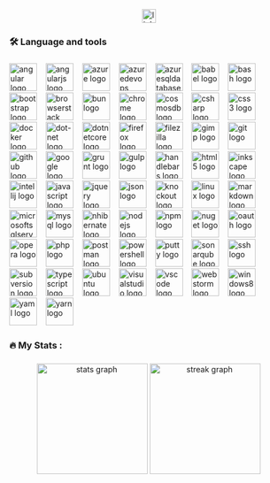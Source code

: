 <br clear="both">

###

<div align="center">
  <a href="https://www.linkedin.com/in/tomaszjurkiewicz" target="_blank">
    <img src="https://img.shields.io/static/v1?message=LinkedIn&logo=linkedin&label=&color=0077B5&logoColor=white&labelColor=&style=for-the-badge" height="25" alt="linkedin logo"  />
  </a>
</div>

###

<h3 align="left">🛠 Language and tools</h3>

###

<div align="left">
  <img src="https://cdn.jsdelivr.net/gh/devicons/devicon/icons/angular/angular-original.svg" height="50" alt="angular logo"  />
  <img width="8" />
  <img src="https://cdn.jsdelivr.net/gh/devicons/devicon/icons/angularjs/angularjs-original.svg" height="50" alt="angularjs logo"  />
  <img width="8" />
  <img src="https://cdn.jsdelivr.net/gh/devicons/devicon/icons/azure/azure-original.svg" height="50" alt="azure logo"  />
  <img width="8" />
  <img src="https://cdn.jsdelivr.net/gh/devicons/devicon/icons/azuredevops/azuredevops-original.svg" height="50" alt="azuredevops logo"  />
  <img width="8" />
  <img src="https://cdn.jsdelivr.net/gh/devicons/devicon/icons/azuresqldatabase/azuresqldatabase-original.svg" height="50" alt="azuresqldatabase logo"  />
  <img width="8" />
  <img src="https://cdn.jsdelivr.net/gh/devicons/devicon/icons/babel/babel-original.svg" height="50" alt="babel logo"  />
  <img width="8" />
  <img src="https://cdn.jsdelivr.net/gh/devicons/devicon/icons/bash/bash-original.svg" height="50" alt="bash logo"  />
  <img width="8" />
  <img src="https://cdn.jsdelivr.net/gh/devicons/devicon/icons/bootstrap/bootstrap-original.svg" height="50" alt="bootstrap logo"  />
  <img width="8" />
  <img src="https://cdn.jsdelivr.net/gh/devicons/devicon/icons/browserstack/browserstack-original.svg" height="50" alt="browserstack logo"  />
  <img width="8" />
  <img src="https://cdn.jsdelivr.net/gh/devicons/devicon/icons/bun/bun-original.svg" height="50" alt="bun logo"  />
  <img width="8" />
  <img src="https://cdn.jsdelivr.net/gh/devicons/devicon/icons/chrome/chrome-original.svg" height="50" alt="chrome logo"  />
  <img width="8" />
  <img src="https://cdn.jsdelivr.net/gh/devicons/devicon/icons/cosmosdb/cosmosdb-original.svg" height="50" alt="cosmosdb logo"  />
  <img width="8" />
  <img src="https://cdn.jsdelivr.net/gh/devicons/devicon/icons/csharp/csharp-original.svg" height="50" alt="csharp logo"  />
  <img width="8" />
  <img src="https://cdn.jsdelivr.net/gh/devicons/devicon/icons/css3/css3-original.svg" height="50" alt="css3 logo"  />
  <img width="8" />
  <img src="https://cdn.jsdelivr.net/gh/devicons/devicon/icons/docker/docker-original.svg" height="50" alt="docker logo"  />
  <img width="8" />
  <img src="https://cdn.jsdelivr.net/gh/devicons/devicon/icons/dot-net/dot-net-original.svg" height="50" alt="dot-net logo"  />
  <img width="8" />
  <img src="https://cdn.jsdelivr.net/gh/devicons/devicon/icons/dotnetcore/dotnetcore-original.svg" height="50" alt="dotnetcore logo"  />
  <img width="8" />
  <img src="https://cdn.jsdelivr.net/gh/devicons/devicon/icons/firefox/firefox-original.svg" height="50" alt="firefox logo"  />
  <img width="8" />
  <img src="https://cdn.jsdelivr.net/gh/devicons/devicon/icons/filezilla/filezilla-plain.svg" height="50" alt="filezilla logo"  />
  <img width="8" />
  <img src="https://cdn.jsdelivr.net/gh/devicons/devicon/icons/gimp/gimp-original.svg" height="50" alt="gimp logo"  />
  <img width="8" />
  <img src="https://cdn.jsdelivr.net/gh/devicons/devicon/icons/git/git-original.svg" height="50" alt="git logo"  />
  <img width="8" />
  <img src="https://cdn.jsdelivr.net/gh/devicons/devicon/icons/github/github-original.svg" height="50" alt="github logo"  />
  <img width="8" />
  <img src="https://cdn.jsdelivr.net/gh/devicons/devicon/icons/google/google-original.svg" height="50" alt="google logo"  />
  <img width="8" />
  <img src="https://cdn.jsdelivr.net/gh/devicons/devicon/icons/grunt/grunt-original.svg" height="50" alt="grunt logo"  />
  <img width="8" />
  <img src="https://cdn.jsdelivr.net/gh/devicons/devicon/icons/gulp/gulp-plain.svg" height="50" alt="gulp logo"  />
  <img width="8" />
  <img src="https://cdn.jsdelivr.net/gh/devicons/devicon/icons/handlebars/handlebars-original.svg" height="50" alt="handlebars logo"  />
  <img width="8" />
  <img src="https://cdn.jsdelivr.net/gh/devicons/devicon/icons/html5/html5-original.svg" height="50" alt="html5 logo"  />
  <img width="8" />
  <img src="https://cdn.jsdelivr.net/gh/devicons/devicon/icons/inkscape/inkscape-original.svg" height="50" alt="inkscape logo"  />
  <img width="8" />
  <img src="https://cdn.jsdelivr.net/gh/devicons/devicon/icons/intellij/intellij-original.svg" height="50" alt="intellij logo"  />
  <img width="8" />
  <img src="https://cdn.jsdelivr.net/gh/devicons/devicon/icons/javascript/javascript-original.svg" height="50" alt="javascript logo"  />
  <img width="8" />
  <img src="https://cdn.jsdelivr.net/gh/devicons/devicon/icons/jquery/jquery-original.svg" height="50" alt="jquery logo"  />
  <img width="8" />
  <img src="https://cdn.jsdelivr.net/gh/devicons/devicon/icons/json/json-original.svg" height="50" alt="json logo"  />
  <img width="8" />
  <img src="https://cdn.jsdelivr.net/gh/devicons/devicon/icons/knockout/knockout-plain-wordmark.svg" height="50" alt="knockout logo"  />
  <img width="8" />
  <img src="https://cdn.jsdelivr.net/gh/devicons/devicon/icons/linux/linux-original.svg" height="50" alt="linux logo"  />
  <img width="8" />
  <img src="https://cdn.jsdelivr.net/gh/devicons/devicon/icons/markdown/markdown-original.svg" height="50" alt="markdown logo"  />
  <img width="8" />
  <img src="https://cdn.jsdelivr.net/gh/devicons/devicon/icons/microsoftsqlserver/microsoftsqlserver-plain.svg" height="50" alt="microsoftsqlserver logo"  />
  <img width="8" />
  <img src="https://cdn.jsdelivr.net/gh/devicons/devicon/icons/mysql/mysql-original.svg" height="50" alt="mysql logo"  />
  <img width="8" />
  <img src="https://cdn.jsdelivr.net/gh/devicons/devicon/icons/nhibernate/nhibernate-original.svg" height="50" alt="nhibernate logo"  />
  <img width="8" />
  <img src="https://cdn.jsdelivr.net/gh/devicons/devicon/icons/nodejs/nodejs-original.svg" height="50" alt="nodejs logo"  />
  <img width="8" />
  <img src="https://cdn.jsdelivr.net/gh/devicons/devicon/icons/npm/npm-original-wordmark.svg" height="50" alt="npm logo"  />
  <img width="8" />
  <img src="https://cdn.jsdelivr.net/gh/devicons/devicon/icons/nuget/nuget-original.svg" height="50" alt="nuget logo"  />
  <img width="8" />
  <img src="https://cdn.jsdelivr.net/gh/devicons/devicon/icons/oauth/oauth-original.svg" height="50" alt="oauth logo"  />
  <img width="8" />
  <img src="https://cdn.jsdelivr.net/gh/devicons/devicon/icons/opera/opera-original.svg" height="50" alt="opera logo"  />
  <img width="8" />
  <img src="https://cdn.jsdelivr.net/gh/devicons/devicon/icons/php/php-original.svg" height="50" alt="php logo"  />
  <img width="8" />
  <img src="https://cdn.jsdelivr.net/gh/devicons/devicon/icons/postman/postman-original.svg" height="50" alt="postman logo"  />
  <img width="8" />
  <img src="https://cdn.jsdelivr.net/gh/devicons/devicon/icons/powershell/powershell-original.svg" height="50" alt="powershell logo"  />
  <img width="8" />
  <img src="https://cdn.jsdelivr.net/gh/devicons/devicon/icons/putty/putty-original.svg" height="50" alt="putty logo"  />
  <img width="8" />
  <img src="https://cdn.jsdelivr.net/gh/devicons/devicon/icons/sonarqube/sonarqube-original.svg" height="50" alt="sonarqube logo"  />
  <img width="8" />
  <img src="https://cdn.jsdelivr.net/gh/devicons/devicon/icons/ssh/ssh-original.svg" height="50" alt="ssh logo"  />
  <img width="8" />
  <img src="https://cdn.jsdelivr.net/gh/devicons/devicon/icons/subversion/subversion-original.svg" height="50" alt="subversion logo"  />
  <img width="8" />
  <img src="https://cdn.jsdelivr.net/gh/devicons/devicon/icons/typescript/typescript-original.svg" height="50" alt="typescript logo"  />
  <img width="8" />
  <img src="https://cdn.jsdelivr.net/gh/devicons/devicon/icons/ubuntu/ubuntu-plain.svg" height="50" alt="ubuntu logo"  />
  <img width="8" />
  <img src="https://cdn.jsdelivr.net/gh/devicons/devicon/icons/visualstudio/visualstudio-plain.svg" height="50" alt="visualstudio logo"  />
  <img width="8" />
  <img src="https://cdn.jsdelivr.net/gh/devicons/devicon/icons/vscode/vscode-original.svg" height="50" alt="vscode logo"  />
  <img width="8" />
  <img src="https://cdn.jsdelivr.net/gh/devicons/devicon/icons/webstorm/webstorm-original.svg" height="50" alt="webstorm logo"  />
  <img width="8" />
  <img src="https://cdn.jsdelivr.net/gh/devicons/devicon/icons/windows8/windows8-original.svg" height="50" alt="windows8 logo"  />
  <img width="8" />
  <img src="https://cdn.jsdelivr.net/gh/devicons/devicon/icons/yaml/yaml-original.svg" height="50" alt="yaml logo"  />
  <img width="8" />
  <img src="https://cdn.jsdelivr.net/gh/devicons/devicon/icons/yarn/yarn-original.svg" height="50" alt="yarn logo"  />
</div>

###

<h3 align="left">🔥   My Stats :</h3>

###

<div align="center">
  <img src="https://github-readme-stats.jooraz.dev/api?username=Jooraz&hide_title=false&hide_rank=false&show_icons=true&include_all_commits=true&count_private=true&disable_animations=false&theme=darcula&locale=en&hide_border=false&order=1" height="200" alt="stats graph"  />
  <img src="https://streak-stats.demolab.com?user=Jooraz&locale=en&mode=daily&theme=dracula&hide_border=false&border_radius=5&order=3&exclude_days=Sun%2CSat" height="200" alt="streak graph"  />
</div>

###
